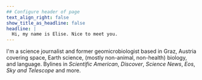 ```yaml
---
## Configure header of page
text_align_right: false
show_title_as_headline: false
headline: |
  Hi, my name is Elise. Nice to meet you.
---
```

<!-- this is a subheadline -->
I'm a science journalist and former geomicrobiologist based in Graz, Austria covering space, Earth science, (mostly non-animal, non-health) biology, and language. Bylines in *Scientific American*, *Discover*, *Science News*, *Eos*, *Sky and Telescope* and more. 